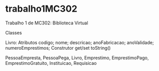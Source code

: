 # trabalho1MC302

Trabalho 1 de MC302: Biblioteca Virtual

Classes

Livro:
	Atributos
		codigo;
		nome;
		descricao;
		anoFabricacao;
		anoValidade;
		numeroEmprestimos;
	Construtor
	get/set
	toString()	 



PessoaEmpresta, PessoaPega, Livro, Emprestimo, EmprestimoPago, EmprestimoGratuito, Instituicao, Requisicao